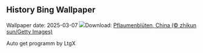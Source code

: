 ## History Bing Wallpaper
Wallpaper date: 2025-03-07
![](https://www.bing.com/th?id=OHR.PlumBlossom_DE-DE7033959973_UHD.jpg&w=1000)Download: [Pflaumenblüten, China (© zhikun sun/Getty Images)](https://www.bing.com/th?id=OHR.PlumBlossom_DE-DE7033959973_UHD.jpg)

Auto get programm by LtgX
